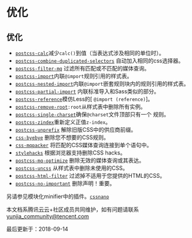 # 优化

## 优化

- [`postcss-calc`](https://github.com/postcss/postcss-calc)减少`calc()`到值（当表达式涉及相同的单位时）。
- [`postcss-combine-duplicated-selectors`](https://github.com/ChristianMurphy/postcss-combine-duplicated-selectors) 自动加入相同的css选择器。
- [`postcss-filter-mq`](https://github.com/simeydotme/postcss-filter-mq) 过滤所有匹配或不匹配的媒体查询。
- [`postcss-import`](https://github.com/postcss/postcss-import)内联`@import`规则引用的样式表。
- [`postcss-nested-import`](https://github.com/eriklharper/postcss-nested-import)内联`@import`嵌套规则块内的规则引用的样式表。
- [`postcss-partial-import`](https://github.com/jonathantneal/postcss-partial-import) 内联标准导入和Sass类似的部分。
- [`postcss-reference`](https://github.com/dehuszar/postcss-reference)模仿Less的[ `@import (reference)`]。
- [`postcss-remove-root`](https://github.com/cbracco/postcss-remove-root)`:root`从样式表中删除所有实例。
- [`postcss-single-charset`](https://github.com/hail2u/postcss-single-charset)确保`@charset`文件顶部只有一个 规则。
- [`postcss-zindex`](https://github.com/ben-eb/postcss-zindex)重新定义正值`z-index`。
- [`postcss-unprefix`](https://github.com/gucong3000/postcss-unprefix) 解除旧版CSS中的供应商前缀。
- [`css-byebye`](https://github.com/AoDev/css-byebye) 删除您不想要的CSS规则。
- [`css-mqpacker`](https://github.com/hail2u/node-css-mqpacker) 将匹配的CSS媒体查询连接到单个语句中。
- [`stylehacks`](https://github.com/ben-eb/stylehacks) 根据浏览器支持删除CSS hacks。
- [`postcss-mq-optimize`](https://github.com/panec/postcss-mq-optimize) 删除无效的媒体查询或其表达。
- [`postcss-uncss`](https://github.com/RyanZim/postcss-uncss) 从样式表中删除未使用的CSS。
- [`postcss-html-filter`](https://github.com/mapbox/postcss-html-filter) 过滤掉不适用于您提供的HTML的CSS。
- [`postcss-no-important`](https://github.com/DUBANGARCIA/postcss-no-important) 删除声明！重要。

另请参见模块化minifier中的插件。[`cssnano`](http://cssnano.co/)

本文档系腾讯云云+社区成员共同维护，如有问题请联系 yunjia_community@tencent.com

最后更新于：2018-09-14